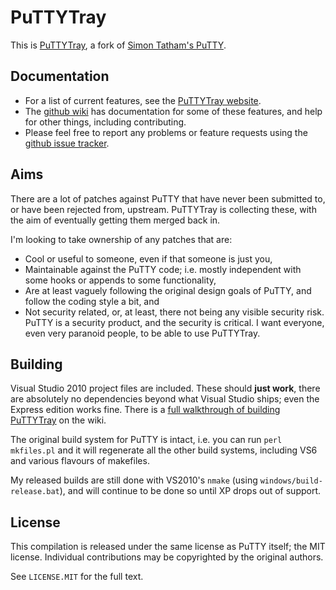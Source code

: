 # PuTTYTray

This is [PuTTYTray][1], a fork of [Simon Tatham's PuTTY][2].

## Documentation

* For a list of current features, see the [PuTTYTray website][1].
* The [github wiki][3] has documentation for some of these features, and help for other things, including contributing.
* Please feel free to report any problems or feature requests using the [github issue tracker][5].

## Aims

There are a lot of patches against PuTTY that have never been submitted to, or have been rejected from, upstream.  PuTTYTray is collecting these, with the aim of eventually getting them merged back in.

I'm looking to take ownership of any patches that are:

* Cool or useful to someone, even if that someone is just you,
* Maintainable against the PuTTY code; i.e. mostly independent with some hooks or appends to some functionality,
* Are at least vaguely following the original design goals of PuTTY, and follow the coding style a bit, and
* Not security related, or, at least, there not being any visible security risk.  PuTTY is a security product, and the security is critical.  I want everyone, even very paranoid people, to be able to use PuTTYTray.


## Building

Visual Studio 2010 project files are included.  These should **just work**, there are absolutely no dependencies beyond what Visual Studio ships; even the Express edition works fine.  There is a [full walkthrough of building PuTTYTray][4] on the wiki.

The original build system for PuTTY is intact, i.e. you can run `perl mkfiles.pl` and it will regenerate all the other build systems, including VS6 and various flavours of makefiles.

My released builds are still done with VS2010's `nmake` (using `windows/build-release.bat`), and will continue to be done so until XP drops out of support.

## License

This compilation is released under the same license as PuTTY itself;
the MIT license. Individual contributions may be copyrighted by the original authors.

See `LICENSE.MIT` for the full text.


  [1]: https://puttytray.goeswhere.com/
  [2]: http://www.chiark.greenend.org.uk/~sgtatham/putty/
  [3]: https://github.com/FauxFaux/PuTTYTray/wiki
  [4]: https://github.com/FauxFaux/PuTTYTray/wiki/Building-with-VS2010-Express
  [5]: https://github.com/FauxFaux/PuTTYTray/issues
